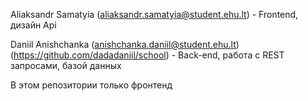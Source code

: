 Aliaksandr Samatyia (aliaksandr.samatyia@student.ehu.lt) - Frontend, дизайн Api

Daniil Anishchanka (anishchanka.daniil@student.ehu.lt)
(https://github.com/dadadaniil/school) - Back-end, работа с REST запросами, базой данных

В этом репозитории только фронтенд
